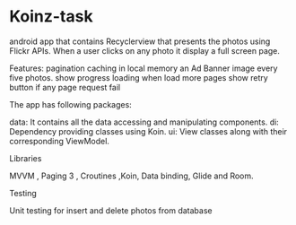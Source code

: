 # Koinz-task

android app that contains Recyclerview that presents the photos using Flickr APIs. When a user clicks on any photo it display a full screen page.

Features:
pagination
caching in local memory
an Ad Banner image every five photos.
show progress loading when load more pages
show retry button if any page request fail


The app has following packages:

data: It contains all the data accessing and manipulating components.
di: Dependency providing classes using Koin.
ui: View classes along with their corresponding ViewModel.

Libraries 
 
MVVM , Paging 3 , Croutines ,Koin, Data binding, Glide and Room.


Testing

Unit testing for insert and delete photos from database 


